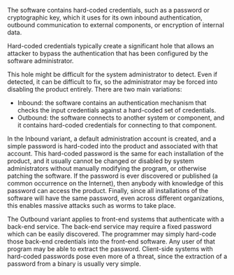 The software contains hard-coded credentials, such as a password or cryptographic key, which it uses for its own inbound authentication, outbound communication to external components, or encryption of internal data.

Hard-coded credentials typically create a significant hole that allows an attacker to bypass the authentication that has been configured by the software administrator.

This hole might be difficult for the system administrator to detect. Even if detected, it can be difficult to fix, so the administrator may be forced into disabling the product entirely. There are two main variations:
- Inbound: the software contains an authentication mechanism that checks the input credentials against a hard-coded set of credentials.
- Outbound: the software connects to another system or component, and it contains hard-coded credentials for connecting to that component.

In the Inbound variant, a default administration account is created, and a simple password is hard-coded into the product and associated with that account. This hard-coded password is the same for each installation of the product, and it usually cannot be changed or disabled by system administrators without manually modifying the program, or otherwise patching the software. If the password is ever discovered or published (a common occurrence on the Internet), then anybody with knowledge of this password can access the product. Finally, since all installations of the software will have the same password, even across different organizations, this enables massive attacks such as worms to take place.

The Outbound variant applies to front-end systems that authenticate with a back-end service. The back-end service may require a fixed password which can be easily discovered. The programmer may simply hard-code those back-end credentials into the front-end software. Any user of that program may be able to extract the password. Client-side systems with hard-coded passwords pose even more of a threat, since the extraction of a password from a binary is usually very simple.